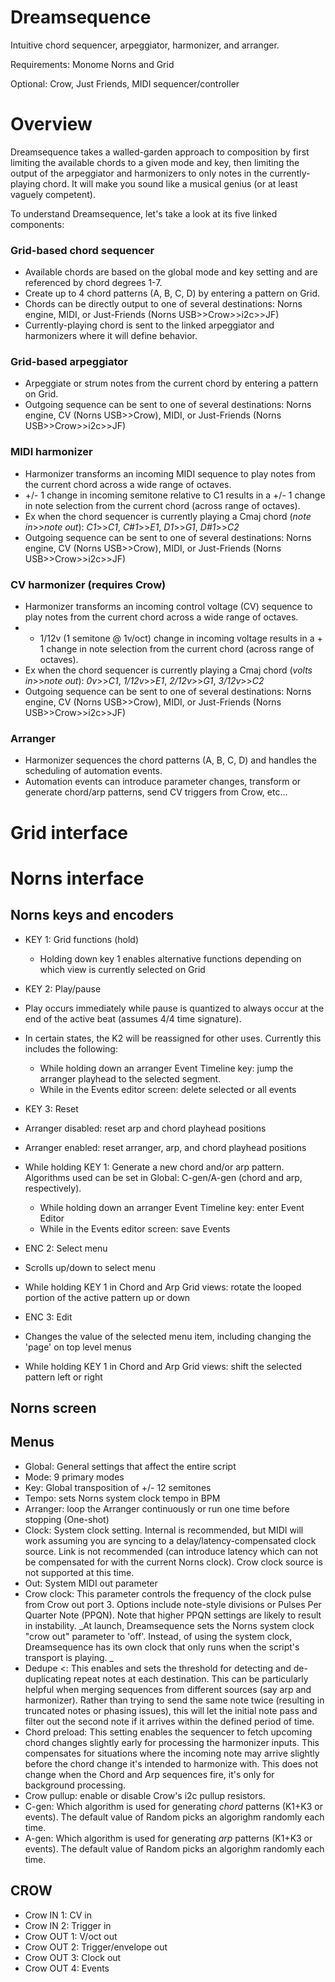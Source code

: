 # Dreamsequence

Intuitive chord sequencer, arpeggiator, harmonizer, and arranger. 

Requirements: Monome Norns and Grid

Optional: Crow, Just Friends, MIDI sequencer/controller



# Overview

Dreamsequence takes a walled-garden approach to composition by first limiting the available chords to a given mode and key, then limiting the output of the arpeggiator and harmonizers to only notes in the currently-playing chord. It will make you sound like a musical genius (or at least vaguely competent).

To understand Dreamsequence, let's take a look at its five linked components:

### Grid-based chord sequencer
- Available chords are based on the global mode and key setting and are referenced by chord degrees 1-7.
- Create up to 4 chord patterns (A, B, C, D) by entering a pattern on Grid.
- Chords can be directly output to one of several destinations: Norns engine, MIDI, or Just-Friends (Norns USB>>Crow>>i2c>>JF)
- Currently-playing chord is sent to the linked arpeggiator and harmonizers where it will define behavior.

### Grid-based arpeggiator
- Arpeggiate or strum notes from the current chord by entering a pattern on Grid.
- Outgoing sequence can be sent to one of several destinations: Norns engine, CV (Norns USB>>Crow), MIDI, or Just-Friends (Norns USB>>Crow>>i2c>>JF)

### MIDI harmonizer
- Harmonizer transforms an incoming MIDI sequence to play notes from the current chord across a wide range of octaves.
- +/- 1 change in incoming semitone relative to C1 results in a +/- 1 change in note selection from the current chord (across range of octaves).
- Ex when the chord sequencer is currently playing a Cmaj chord (_note in_>>_note out_): _C1_>>_C1_, _C#1_>>_E1_, _D1_>>_G1_, _D#1_>>_C2_
- Outgoing sequence can be sent to one of several destinations: Norns engine, CV (Norns USB>>Crow), MIDI, or Just-Friends (Norns USB>>Crow>>i2c>>JF)

### CV harmonizer (requires Crow)
- Harmonizer transforms an incoming control voltage (CV) sequence to play notes from the current chord across a wide range of octaves.
- + 1/12v (1 semitone @ 1v/oct) change in incoming voltage results in a + 1 change in note selection from the current chord (across range of octaves).
- Ex when the chord sequencer is currently playing a Cmaj chord (_volts in_>>_note out_): _0v_>>_C1_, _1/12v_>>_E1_, _2/12v_>>_G1_, _3/12v_>>_C2_
- Outgoing sequence can be sent to one of several destinations: Norns engine, CV (Norns USB>>Crow), MIDI, or Just-Friends (Norns USB>>Crow>>i2c>>JF)

### Arranger
- Harmonizer sequences the chord patterns (A, B, C, D) and handles the scheduling of automation events.
- Automation events can introduce parameter changes, transform or generate chord/arp patterns, send CV triggers from Crow, etc...

# Grid interface


# Norns interface

## Norns keys and encoders

- KEY 1: Grid functions (hold)
  - Holding down key 1 enables alternative functions depending on which view is currently selected on Grid

- KEY 2: Play/pause
- Play occurs immediately while pause is quantized to always occur at the end of the active beat (assumes 4/4 time signature).
- In certain states, the K2 will be reassigned for other uses. Currently this includes the following:
  - While holding down an arranger Event Timeline key: jump the arranger playhead to the selected segment.
  - While in the Events editor screen: delete selected or all events


- KEY 3: Reset
- Arranger disabled: reset arp and chord playhead positions
- Arranger enabled: reset arranger, arp, and chord playhead positions
- While holding KEY 1: Generate a new chord and/or arp pattern. Algorithms used can be set in Global: C-gen/A-gen (chord and arp, respectively).
  - While holding down an arranger Event Timeline key: enter Event Editor
  - While in the Events editor screen: save Events

- ENC 2: Select menu
- Scrolls up/down to select menu
- While holding KEY 1 in Chord and Arp Grid views: rotate the looped portion of the active pattern up or down


- ENC 3: Edit
- Changes the value of the selected menu item, including changing the 'page' on top level menus
- While holding KEY 1 in Chord and Arp Grid views: shift the selected pattern left or right

## Norns screen

## Menus
- Global: General settings that affect the entire script
- Mode: 9 primary modes
- Key: Global transposition of +/- 12 semitones
- Tempo: sets Norns system clock tempo in BPM
- Arranger: loop the Arranger continuously or run one time before stopping (One-shot)
- Clock: System clock setting. Internal is recommended, but MIDI will work assuming you are syncing to a delay/latency-compensated clock source. Link is not recommended (can introduce latency which can not be compensated for with the current Norns clock). Crow clock source is not supported at this time.
- Out: System MIDI out parameter
- Crow clock: This parameter controls the frequency of the clock pulse from Crow out port 3. Options include note-style divisions or Pulses Per Quarter Note (PPQN). Note that higher PPQN settings are likely to result in instability. _At launch, Dreamsequence sets the Norns system clock "crow out" parameter to 'off'. Instead, of using the system clock, Dreamsequence has its own clock that only runs when the script's transport is playing. _
- Dedupe <: This enables and sets the threshold for detecting and de-duplicating repeat notes at each destination. This can be particularly helpful when merging sequences from different sources (say arp and harmonizer). Rather than trying to send the same note twice (resulting in truncated notes or phasing issues), this will let the initial note pass and filter out the second note if it arrives within the defined period of time.
- Chord preload: This setting enables the sequencer to fetch upcoming chord changes slightly early for processing the harmonizer inputs. This compensates for situations where the incoming note may arrive slightly before the chord change it's intended to harmonize with. This does not change when the Chord and Arp sequences fire, it's only for background processing.
- Crow pullup: enable or disable Crow's i2c pullup resistors.
- C-gen: Which algorithm is used for generating _chord_ patterns (K1+K3 or events). The default value of Random picks an algorighm randomly each time.
- A-gen: Which algorithm is used for generating _arp_ patterns (K1+K3 or events). The default value of Random picks an algorighm randomly each time.

## CROW
- Crow IN 1: CV in
- Crow IN 2: Trigger in
- Crow OUT 1: V/oct out
- Crow OUT 2: Trigger/envelope out
- Crow OUT 3: Clock out
- Crow OUT 4: Events
